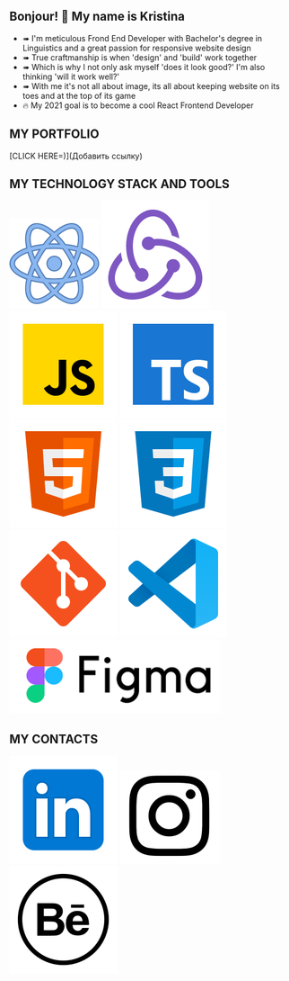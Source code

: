 ## Bonjour! 👋 My name is Kristina
* ➠ I'm meticulous Frond End Developer with Bachelor's degree in Linguistics and a great passion for responsive website design
* ➠ True craftmanship is when 'design' and 'build' work together
* ➠ Which is why I not only ask myself 'does it look good?' I'm also thinking 'will it work well?'
* ➠ With me it's not all about image, its all about keeping website on its toes and at the top of its game
* 🔥 My 2021 goal is to become a cool React Frontend Developer

## MY PORTFOLIO
[CLICK HERE=)](Добавить ссылку) 

## MY TECHNOLOGY STACK AND TOOLS
![React](/react.svg)
![Redux](/redux.svg)
![JS](/JS.svg)
![TS](/TS.svg)
![HTML](/html-5.svg)
![CSS](/css3.svg)
![Git](/git.svg)
![Git](/vscode.svg)
![Git](/Figma.svg)

## MY CONTACTS
[<img src="./Linkedin.svg/">](https://www.linkedin.cn/in/kristina-gorbunova/)
[<img src="./Instagram1.svg">](https://www.instagram.com/tina.gorna/)
[<img src="./behance 1.svg">](https://www.behance.net/kristingorbuno/)


